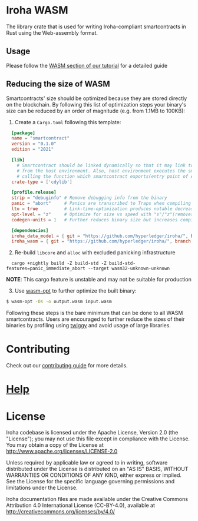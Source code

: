 # Iroha WASM

The library crate that is used for writing Iroha-compliant smartcontracts in Rust using the Web-assembly format. 

## Usage

Please follow the [WASM section of our tutorial](https://hyperledger.github.io/iroha-2-docs/guide/advanced/intro.html#wasm) for a detailed guide

## Reducing the size of WASM

Smartcontracts' size should be optimized because they are stored directly on the blockchain. By
following this list of optimization steps your binary's size can be reduced by an order of magnitude
(e.g. from 1.1MB to 100KB):

1. Create a `Cargo.toml` following this template:

```toml
  [package]
  name = "smartcontract"
  version = "0.1.0"
  edition = "2021"

  [lib]
    # Smartcontract should be linked dynamically so that it may link to functions exported
    # from the host environment. Also, host environment executes the smartcontract by
    # calling the function which smartcontract exports(entry point of execution)
  crate-type = ['cdylib']

  [profile.release]
  strip = "debuginfo" # Remove debugging info from the binary
  panic = "abort"     # Panics are transcribed to Traps when compiling for wasm anyways
  lto = true          # Link-time-optimization produces notable decrease in binary size
  opt-level = "z"     # Optimize for size vs speed with "s"/"z"(removes vectorization)
  codegen-units = 1   # Further reduces binary size but increases compilation time

  [dependencies]
  iroha_data_model = { git = "https://github.com/hyperledger/iroha/", branch = "iroha2", default-features = false }
  iroha_wasm = { git = "https://github.com/hyperledger/iroha/", branch = "iroha2" }
```

2. Re-build `libcore` and `alloc` with excluded panicking infrastructure
```
  cargo +nightly build -Z build-std -Z build-std-features=panic_immediate_abort --target wasm32-unknown-unknown
```
**NOTE**: This cargo feature is unstable and may not be suitable for production

3. Use [wasm-opt](https://github.com/WebAssembly/binaryen) to further optimize the built binary:
```sh
$ wasm-opt -Os -o output.wasm input.wasm
```

Following these steps is the bare minimum that can be done to all WASM smartcontracts.
Users are encouraged to further reduce the sizes of their binaries by profiling using
[twiggy](https://rustwasm.github.io/twiggy/) and avoid usage of large libraries.


# Contributing

Check out our [contributing guide](./CONTRIBUTING.md) for more details.

# [Help](./CONTRIBUTING.md#contact)

# License

Iroha codebase is licensed under the Apache License,
Version 2.0 (the "License"); you may not use this file except
in compliance with the License. You may obtain a copy of the
License at http://www.apache.org/licenses/LICENSE-2.0

Unless required by applicable law or agreed to in writing, software
distributed under the License is distributed on an "AS IS" BASIS,
WITHOUT WARRANTIES OR CONDITIONS OF ANY KIND, either express or implied.
See the License for the specific language governing permissions and
limitations under the License.

Iroha documentation files are made available under the Creative Commons
Attribution 4.0 International License (CC-BY-4.0), available at
http://creativecommons.org/licenses/by/4.0/
